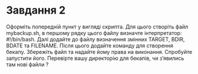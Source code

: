 # Завдання 2

Оформіть попередній пункт у вигляді скрипта. Для цього створіть файл mybackup.sh, в першому рядку цього файлу визначте інтерпретатор: #!/bin/bash. Далі додайте до файлу визначення змінних TARGET, BDIR, BDATE та FILENAME. Після цього додайте команду для створення бекапу. Збережіть файл та надайте йому права на виконання. Спробуйте запустити його. Перевірте вашу директорію для бекапів, чи з’явились там нові файли ?
